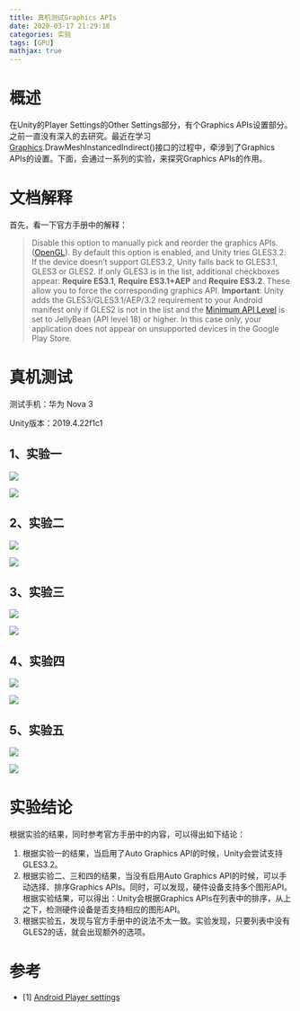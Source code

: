 ```yaml
---
title: 真机测试Graphics APIs
date: 2020-03-17 21:29:18
categories: 实验
tags: [GPU]
mathjax: true
---
```


# 概述

在Unity的Player Settings的Other Settings部分，有个Graphics APIs设置部分。之前一直没有深入的去研究。<!--more-->最近在学习[Graphics](https://docs.unity3d.com/ScriptReference/Graphics.html).DrawMeshInstancedIndirect()接口的过程中，牵涉到了Graphics APIs的设置。下面，会通过一系列的实验，来探究Graphics APIs的作用。

# 文档解释

首先，看一下官方手册中的解释：

> Disable this option to manually pick and reorder the graphics APIs. ([OpenGL](https://developer.android.com/guide/topics/graphics/opengl.html)). By default this option is enabled, and Unity tries GLES3.2. If the device doesn’t support GLES3.2, Unity falls back to GLES3.1, GLES3 or GLES2. If only GLES3 is in the list, additional checkboxes appear: **Require ES3.1**, **Require ES3.1+AEP** and **Require ES3.2**. These allow you to force the corresponding graphics API.
> **Important**: Unity adds the GLES3/GLES3.1/AEP/3.2 requirement to your Android manifest only if GLES2 is not in the list and the [Minimum API Level](https://docs.unity3d.com/Manual/class-PlayerSettingsAndroid.html#minAPIlevel) is set to JellyBean (API level 18) or higher. In this case only, your application does not appear on unsupported devices in the Google Play Store.

# 真机测试

测试手机：华为 Nova 3

Unity版本：2019.4.22f1c1

## 1、实验一

![](https://cdn.jsdelivr.net/gh/bzyzhang/ImgHosting//img/2021-3-17/20210317225214.png)

![](https://cdn.jsdelivr.net/gh/bzyzhang/ImgHosting//img/2021-3-17/20210317225239.png)

## 2、实验二

![](https://cdn.jsdelivr.net/gh/bzyzhang/ImgHosting//img/2021-3-17/20210317225759.png)

![](https://cdn.jsdelivr.net/gh/bzyzhang/ImgHosting//img/2021-3-17/20210317225818.png)

## 3、实验三

![](https://cdn.jsdelivr.net/gh/bzyzhang/ImgHosting//img/2021-3-17/20210317225916.png)

![](https://cdn.jsdelivr.net/gh/bzyzhang/ImgHosting//img/2021-3-17/20210317225932.png)

## 4、实验四

![](https://cdn.jsdelivr.net/gh/bzyzhang/ImgHosting//img/2021-3-17/20210317230033.png)

![](https://cdn.jsdelivr.net/gh/bzyzhang/ImgHosting//img/2021-3-17/20210317230049.png)

## 5、实验五

![](https://cdn.jsdelivr.net/gh/bzyzhang/ImgHosting//img/2021-3-17/20210317230317.png)

![](https://cdn.jsdelivr.net/gh/bzyzhang/ImgHosting//img/2021-3-17/20210317230335.png)

# 实验结论

根据实验的结果，同时参考官方手册中的内容，可以得出如下结论：

1. 根据实验一的结果，当启用了Auto Graphics API的时候，Unity会尝试支持GLES3.2。
2. 根据实验二、三和四的结果，当没有启用Auto Graphics API的时候，可以手动选择、排序Graphics APIs。同时，可以发现，硬件设备支持多个图形API。根据实验结果，可以得出：Unity会根据Graphics APIs在列表中的排序，从上之下，检测硬件设备是否支持相应的图形API。
3. 根据实验五，发现与官方手册中的说法不太一致。实验发现，只要列表中没有GLES2的话，就会出现额外的选项。

# 参考

- [1] [Android Player settings](https://docs.unity3d.com/Manual/class-PlayerSettingsAndroid.html#Other)